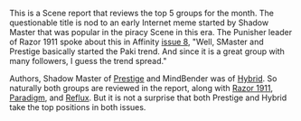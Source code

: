 This is a Scene report that reviews the top 5 groups for the month. The questionable title is nod to an early Internet meme started by Shadow Master that was popular in the piracy Scene in this era. The Punisher leader of Razor 1911 spoke about this in Affinity [issue 8](/f/a414d), "Well, SMaster and Prestige basically started the Paki trend. And since it is a great group with many followers, I guess the trend spread."

Authors, Shadow Master of [Prestige](/g/prestige) and MindBender was of [Hybrid](/g/hybrid). So naturally both groups are reviewed in the report, along with [Razor 1911](/g/razor-1911), [Paradigm](/g/paradigm), and [Reflux](/g/reflux). But it is not a surprise that both Prestige and Hybrid take the top positions in both issues.